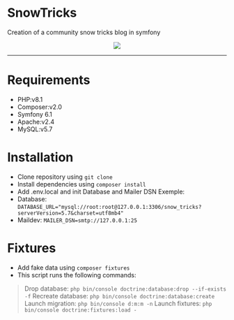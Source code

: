 # SnowTricks
Creation of a community snow tricks blog in symfony
<p align="center">
    <a href="https://www.php.net/" target="_blank">
        <img src="https://seeklogo.com/images/S/symfony-logo-AA34C8FC16-seeklogo.com.png"/>
    </a>
</p>

---

# Requirements
- PHP:v8.1
- Composer:v2.0
- Symfony 6.1
- Apache:v2.4
- MySQL:v5.7



# Installation
* Clone repository using `git clone`
* Install dependencies using `composer install`
* Add .env.local and init Database and Mailer DSN Exemple:
* Database: `DATABASE_URL="mysql://root:root@127.0.0.1:3306/snow_tricks?serverVersion=5.7&charset=utf8mb4"`
* Maildev: `MAILER_DSN=smtp://127.0.0.1:25`



# Fixtures
* Add fake data using `composer fixtures`
* This script runs the following commands:
> Drop database: `php bin/console doctrine:database:drop --if-exists -f`
> Recreate database: `php bin/console doctrine:database:create`
> Launch migration: `php bin/console d:m:m -n`
> Launch fixtures: `php bin/console doctrine:fixtures:load -`
                
